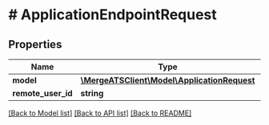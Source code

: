 # # ApplicationEndpointRequest

## Properties

Name | Type | Description | Notes
------------ | ------------- | ------------- | -------------
**model** | [**\MergeATSClient\Model\ApplicationRequest**](ApplicationRequest.md) |  |
**remote_user_id** | **string** |  |

[[Back to Model list]](../../README.md#models) [[Back to API list]](../../README.md#endpoints) [[Back to README]](../../README.md)
